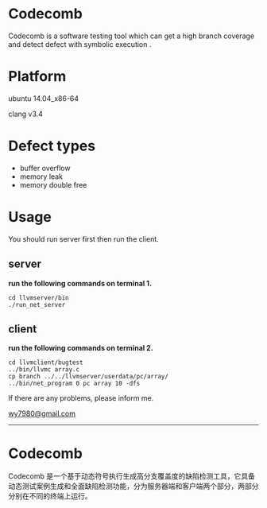 # Codecomb
Codecomb is a software testing tool which can get a high branch coverage  and detect defect with symbolic execution .

# Platform
ubuntu 14.04_x86-64

clang v3.4

# Defect types
* buffer overflow
* memory leak
* memory double free

# Usage
You should run server first then run the client.
##  server
**run the following commands on terminal 1.**
```shell
cd llvmserver/bin
./run_net_server
```

## client
**run the following commands on terminal 2.**
```shell
cd llvmclient/bugtest
../bin/llvmc array.c
cp branch ../../llvmserver/userdata/pc/array/
../bin/net_program 0 pc array 10 -dfs
```
If there are any problems, please inform me.

wy7980@gmail.com

----
# Codecomb

Codecomb 是一个基于动态符号执行生成高分支覆盖度的缺陷检测工具，它具备动态测试案例生成和全面缺陷检测功能，分为服务器端和客户端两个部分，两部分分别在不同的终端上运行。

